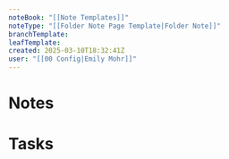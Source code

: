 ```yaml
---
noteBook: "[[Note Templates]]"
noteType: "[[Folder Note Page Template|Folder Note]]"
branchTemplate:
leafTemplate:
created: 2025-03-10T18:32:41Z
user: "[[00 Config|Emily Mohr]]"
---
```

# Notes
# Tasks

